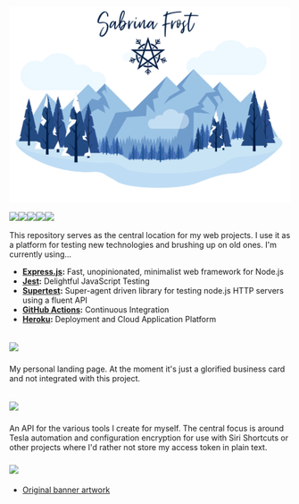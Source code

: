 ![](resources/images/banner.png)

[<img src="https://img.shields.io/github/workflow/status/sabrinafrost/web/Build?labelColor=234A81&label=Build&color=709DCC&logo=github&style=for-the-badge" height="30">](https://github.com/sabrinafrost/web/actions?query=workflow%3ABuild)[<img src="https://img.shields.io/github/workflow/status/sabrinafrost/web/Test?labelColor=234A81&label=Test&color=709DCC&logo=github&style=for-the-badge" height="30">](https://github.com/sabrinafrost/web/actions?query=workflow%3ATest)[<img src="https://img.shields.io/github/workflow/status/sabrinafrost/web/Audit?labelColor=234A81&label=Audit&color=709DCC&logo=github&style=for-the-badge" height="30">](https://github.com/sabrinafrost/web/actions?query=workflow%3AAudit)[<img src="https://img.shields.io/codacy/grade/296464a28da94124944d1bcc34135901?label=Quality&labelColor=234A81&color=709DCC&logo=codacy&style=for-the-badge" height="30">](https://www.codacy.com/manual/sabrinafrost/web?utm_source=github.com&utm_medium=referral&utm_content=sabrinafrost/web&utm_campaign=Badge_Grade)[<img src="https://img.shields.io/codecov/c/github/sabrinafrost/web?label=Coverage&labelColor=234A81&color=709DCC&logo=codecov&logoColor=fff&style=for-the-badge" height="30">](https://codecov.io/gh/sabrinafrost/web)

This repository serves as the central location for my web projects. I use it as a platform for testing new technologies and brushing up on old ones. I'm currently using...

-   **[Express.js](https://expressjs.com):** Fast, unopinionated, minimalist web framework for Node.js
-   **[Jest](https://jestjs.io):** Delightful JavaScript Testing
-   **[Supertest](https://github.com/visionmedia/supertest):** Super-agent driven library for testing node.js HTTP servers using a fluent API
-   **[GitHub Actions](https://github.com/actions):** Continuous Integration
-   **[Heroku](https://www.heroku.com):** Deployment and Cloud Application Platform

## [<img src="https://img.shields.io/website?labelColor=234A81&color=709DCC&down_message=offline&label=sabrinafrost.com&style=for-the-badge&up_message=online&url=https%3A%2F%2Ffrost.tools" height="30">](https://sabrinafrost.com)

My personal landing page. At the moment it's just a glorified business card and not integrated with this project.

## [<img src="https://img.shields.io/website?labelColor=234A81&color=709DCC&down_message=offline&label=frost.tools&style=for-the-badge&up_message=online&url=https%3A%2F%2Ffrost.tools" height="30">](https://frost.tools)

An API for the various tools I create for myself. The central focus is around Tesla automation and configuration encryption for use with Siri Shortcuts or other projects where I'd rather not store my access token in plain text.

### <img src="https://img.shields.io/static/v1?labelColor=234A81&color=fff&message=%20&label=Attributions&style=for-the-badge" height="30">

-   [Original banner artwork](https://www.vecteezy.com/vector-art/183044-flat-design-vector-winter-landscape)
